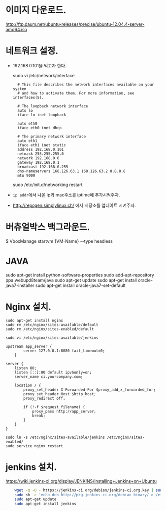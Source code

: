 
# 이미지 다운로드.
http://ftp.daum.net/ubuntu-releases/precise/ubuntu-12.04.4-server-amd64.iso


# 네트워크 설정.
- 192.168.0.101을 먹고자 한다.

    sudo vi /etc/network/interface

        # This file describes the network interfaces available on your system
        # and how to activate them. For more information, see interfaces(5).

        # The loopback network interface
        auto lo
        iface lo inet loopback

        auto eth0
        iface eth0 inet dhcp

        # The primary network interface
        auto eth1
        iface eth1 inet static
        address 192.168.0.101
        netmask 255.255.255.0
        network 192.168.0.0
        gateway 192.168.0.1
        broadcast 192.168.0.255
        dns-nameservers 168.126.63.1 168.126.63.2 8.8.8.8
        mtu 9000

    sudo /etc/init.d/networking restart


- `ip addr`에서 나온 ip와 mac주소를 iptime에 추가시켜주자.
- http://repogen.simplylinux.ch/ 에서 저장소를 업데이트 시켜주자.


# 버츄얼박스 백그라운드.
$ VboxManage startvm {VM-Name} --type headless


# JAVA
sudo apt-get install python-software-properties
sudo add-apt-repository ppa:webupd8team/java
sudo apt-get update
sudo apt-get install oracle-java7-installer
sudo apt-get install oracle-java7-set-default



# Nginx 설치.

    sudo apt-get install nginx
    sudo rm /etc/nginx/sites-available/default
    sudo rm /etc/nginx/sites-enabled/default

    sudo vi /etc/nginx/sites-available/jenkins

```
upstream app_server {
        server 127.0.0.1:8080 fail_timeout=0;
    }

server {
    listen 80;
    listen [::]:80 default ipv6only=on;
    server_name ci.yourcompany.com;

    location / {
        proxy_set_header X-Forwarded-For $proxy_add_x_forwarded_for;
        proxy_set_header Host $http_host;
        proxy_redirect off;

        if (!-f $request_filename) {
            proxy_pass http://app_server;
            break;
        }
    }
}
```

    sudo ln -s /etc/nginx/sites-available/jenkins /etc/nginx/sites-enabled/
    sudo service nginx restart


# jenkins 설치.

https://wiki.jenkins-ci.org/display/JENKINS/Installing+Jenkins+on+Ubuntu

```bash
    wget -q -O - https://jenkins-ci.org/debian/jenkins-ci.org.key | sudo apt-key add -
    sudo sh -c 'echo deb http://pkg.jenkins-ci.org/debian binary/ > /etc/apt/sources.list.d/jenkins.list'
    sudo apt-get update
    sudo apt-get install jenkins
```
